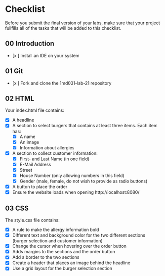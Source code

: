 # Checklist

Before you submit the final version of your labs, make sure that your project fullfills all of the tasks that will be added to this checklist.

## 00 Introduction

- [x ] Install an IDE on your system

## 01 Git

- [x ] Fork and clone the 1md031-lab-21 repository

## 02 HTML

Your index.html file contains:
- [x] A headline
- [x] A section to select burgers that contains at least three items. Each item has:
    - [x] A name
    - [x] An image
    - [x] Information about allergies 
- [x] A section to collect customer information:
    - [x] First- and Last Name (in one field)
    - [x] E-Mail Address
    - [x] Street
    - [x] House Number (only allowing numbers in this field)
    - [x] Gender (male, female, do not wish to provide as radio buttons)
- [x] A button to place the order
- [x] Ensure the website loads when opening http://localhost:8080/

## 03 CSS

The style.css file contains:
- [x] A rule to make the allergy information bold
- [x] Different text and background color for the two different sections (burger selection and customer information)
- [x] Change the cursor when hovering over the order button
- [x] Adds margins to the sections and the order button
- [x] Add a border to the two sections
- [x] Create a header that places an image behind the headline
- [x] Use a grid layout for the burger selection section

